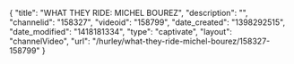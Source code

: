 {
    "title": "WHAT THEY RIDE: MICHEL BOUREZ",
    "description": "",
    "channelid": "158327",
    "videoid": "158799",
    "date_created": "1398292515",
    "date_modified": "1418181334",
    "type": "captivate",
    "layout": "channelVideo",
    "url": "\/hurley\/what-they-ride-michel-bourez\/158327-158799"
}
